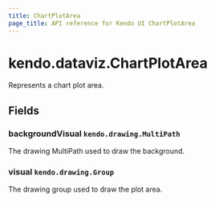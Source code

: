 ```yaml
---
title: ChartPlotArea
page_title: API reference for Kendo UI ChartPlotArea
---
```


# kendo.dataviz.ChartPlotArea

Represents a chart plot area.

## Fields

### backgroundVisual `kendo.drawing.MultiPath`

The drawing MultiPath used to draw the background.

### visual `kendo.drawing.Group`

The drawing group used to draw the plot area.